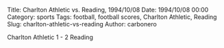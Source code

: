 Title: Charlton Athletic vs. Reading, 1994/10/08
Date: 1994/10/08 00:00
Category: sports
Tags: football, football scores, Charlton Athletic, Reading
Slug: charlton-athletic-vs-reading
Author: carbonero


Charlton Athletic 1 - 2 Reading
